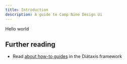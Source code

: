 ```yaml
---
title: Introduction
description: A guide to Camp Nine Design Ui
---
```


Hello world

## Further reading

- Read [about how-to guides](https://diataxis.fr/how-to-guides/) in the Diátaxis framework
